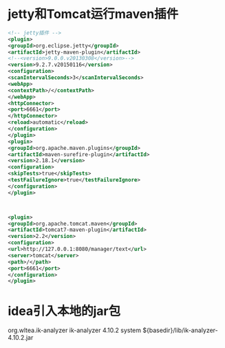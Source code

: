 

# jetty和Tomcat运行maven插件
```xml
<!-- jetty插件 -->
<plugin>
<groupId>org.eclipse.jetty</groupId>
<artifactId>jetty-maven-plugin</artifactId>
<!--<version>9.0.0.v20130308</version>-->
<version>9.2.7.v20150116</version>
<configuration>
<scanIntervalSeconds>3</scanIntervalSeconds>
<webApp>
<contextPath>/</contextPath>
</webApp>
<httpConnector>
<port>6661</port>
</httpConnector>
<reload>automatic</reload>
</configuration>
</plugin>
<plugin>
<groupId>org.apache.maven.plugins</groupId>
<artifactId>maven-surefire-plugin</artifactId>
<version>2.18.1</version>
<configuration>
<skipTests>true</skipTests>
<testFailureIgnore>true</testFailureIgnore>
</configuration>
</plugin>



<plugin>
<groupId>org.apache.tomcat.maven</groupId>
<artifactId>tomcat7-maven-plugin</artifactId>
<version>2.2</version>
<configuration>
<url>http://127.0.0.1:8080/manager/text</url>
<server>tomcat</server>
<path>/</path>
<port>6661</port>
</configuration>
</plugin>
```

#  idea引入本地的jar包
<dependency>
<groupId>org.wltea.ik-analyzer</groupId>
<artifactId>ik-analyzer</artifactId>
<version>4.10.2</version>
<scope>system</scope>
<systemPath>${basedir}/lib/ik-analyzer-4.10.2.jar</systemPath>
</dependency>
